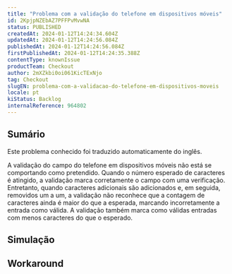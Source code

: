 ```yaml
---
title: "Problema com a validação do telefone em dispositivos móveis"
id: 2KpjpNZEbAZ7PFFPvMvwNA
status: PUBLISHED
createdAt: 2024-01-12T14:24:34.604Z
updatedAt: 2024-01-12T14:24:56.084Z
publishedAt: 2024-01-12T14:24:56.084Z
firstPublishedAt: 2024-01-12T14:24:35.388Z
contentType: knownIssue
productTeam: Checkout
author: 2mXZkbi0oi061KicTExNjo
tag: Checkout
slugEN: problema-com-a-validacao-do-telefone-em-dispositivos-moveis
locale: pt
kiStatus: Backlog
internalReference: 964802
---
```


## Sumário

<div class="alert alert-info">
  <p>Este problema conhecido foi traduzido automaticamente do inglês.</p>
</div>


A validação do campo do telefone em dispositivos móveis não está se comportando como pretendido. Quando o número esperado de caracteres é atingido, a validação marca corretamente o campo com uma verificação. Entretanto, quando caracteres adicionais são adicionados e, em seguida, removidos um a um, a validação não reconhece que a contagem de caracteres ainda é maior do que a esperada, marcando incorretamente a entrada como válida. A validação também marca como válidas entradas com menos caracteres do que o esperado.

## Simulação



## Workaround



